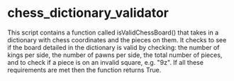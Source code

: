# chess_dictionary_validator
This script contains a function called isValidChessBoard() that takes in a dictionary with chess coordinates and the pieces on them. It checks to see if the board detailed in the dictionary is valid by checking: the number of kings per side, the number of pawns per side, the total number of pieces, and to check if a piece is on an invalid square, e.g. "9z". If all these requirements are met then the function returns True.
